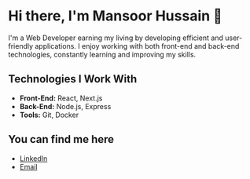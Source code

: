# Hi there, I'm Mansoor Hussain 👋

I'm a Web Developer earning my living by developing efficient and user-friendly applications. I enjoy working with both front-end and back-end technologies, constantly learning and improving my skills.

## Technologies I Work With
- **Front-End:** React, Next.js
- **Back-End:** Node.js, Express
- **Tools:** Git, Docker

## You can find me here
- [LinkedIn](https://www.linkedin.com/in/mansoor-hussain-7b2b4b157/)
- [Email](mailto:qaisrani07@gmail.com)
